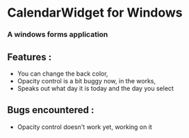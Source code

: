 # CalendarWidget for Windows
### A windows forms application

## Features :

* You can change the back color,   
* Opacity control is a bit buggy now, in the works, 
* Speaks out what day it is today and the day you select

## Bugs encountered :

* Opacity control doesn't work yet, working on it
